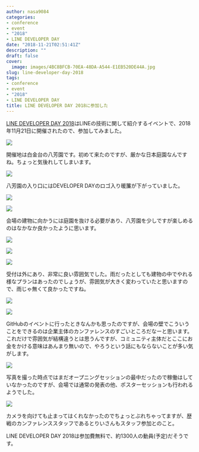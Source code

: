 ```yaml
---
author: nasa9084
categories:
- conference
- event
- "2018"
- LINE DEVELOPER DAY
date: "2018-11-21T02:51:41Z"
description: ""
draft: false
cover:
  image: images/4BC8BFCB-70EA-48DA-A544-E1EB520DE44A.jpg
slug: line-developer-day-2018
tags:
- conference
- event
- "2018"
- LINE DEVELOPER DAY
title: LINE DEVELOPER DAY 2018に参加した
---
```



[LINE DEVELOPER DAY 2018](https://linedevday.linecorp.com/jp/2018/)はLINEの技術に関して紹介するイベントで、2018年11月21日に開催されたので、参加してみました。

![](images/happoen.jpg)

開催地は白金台の八芳園です。初めて来たのですが、厳かな日本庭園なんですね。ちょっと気後れしてしまいます。

![](images/noren.jpg)

八芳園の入り口にはDEVELOPER DAYのロゴ入り暖簾が下がっていました。

![](images/E481DC13-1BD6-488D-A8AE-BEDA3FA84C3E.jpg)

![](images/46F96701-3EE9-45B4-88CB-7C766867748A.jpg)

会場の建物に向かうには庭園を抜ける必要があり、八芳園を少しですが楽しめるのはなかなか良かったように思います。

![](images/B5755916-5A4B-4D09-B0EB-F5EFD469E2B0.jpg)

![](images/957469D0-DA94-4716-9EAE-F347E45E75EE.jpg)

![](images/83CC9462-2532-4EB2-B2B8-6D44CA3F1484.jpg)

受付は外にあり、非常に良い雰囲気でした。雨だったとしても建物の中でやれる様なプランはあったのでしょうが、雰囲気が大きく変わっていたと思いますので、雨じゃ無くて良かったですね。

![](images/E21B0720-C9B3-4F2A-A7DD-49E4E3DF520C.jpg)

![](images/B4E9E049-B536-45E1-B9A8-3DB30B5F6402.jpg)

GitHubのイベントに行ったときなんかも思ったのですが、会場の壁でこういうことをできるのは企業主体のカンファレンスのすごいところだなーと思います。
これだけで雰囲気が結構違うとは思うんですが、コミュニティ主体だとここにお金をかける意味はあんまり無いので、やろうという話にもならないことが多い気がします。

![](images/3AEEF842-8CD5-4AF6-B8CC-2D1691B06EAF.jpg)

写真を撮った時点ではまだオープニングセッションの最中だったので稼働はしていなかったのですが、会場では通常の発表の他、ポスターセッションも行われるようでした。

![](images/4C617425-0074-4632-B87A-5DD1905C37F0-1.jpg)

カメラを向けても止まってはくれなかったのでちょっとぶれちゃってますが、歴戦のカンファレンススタッフであるとりいさんもスタッフ参加とのこと。

LINE DEVELOPER DAY 2018は参加費無料で、約1300人の動員(予定)だそうです。



